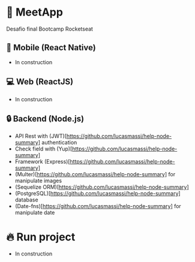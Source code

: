 # 🚀 MeetApp
Desafio final Bootcamp Rocketseat

## 📱 Mobile (React Native)
- In construction

## 💻 Web (ReactJS)
- In construction

## 🔒 Backend (Node.js)
- API Rest with (JWT)[https://github.com/lucasmassi/help-node-summary] authentication
- Check field with (Yup)[https://github.com/lucasmassi/help-node-summary]
- Framework (Express)[https://github.com/lucasmassi/help-node-summary]
- (Multer)[https://github.com/lucasmassi/help-node-summary] for manipulate images
- (Sequelize ORM)[https://github.com/lucasmassi/help-node-summary]
- (PostgreSQL)[https://github.com/lucasmassi/help-node-summary] database
- (Date-fns)[https://github.com/lucasmassi/help-node-summary] for manipulate date

# 🔥 Run project
- In construction